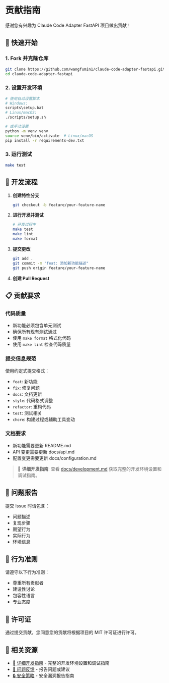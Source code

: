 # 贡献指南

感谢您有兴趣为 Claude Code Adapter FastAPI 项目做出贡献！

## 🚀 快速开始

### 1. Fork 并克隆仓库
```bash
git clone https://github.com/wangfumin1/claude-code-adapter-fastapi.git
cd claude-code-adapter-fastapi
```

### 2. 设置开发环境
```bash
# 使用自动设置脚本
# Windows:
scripts\setup.bat
# Linux/macOS:
./scripts/setup.sh

# 或手动设置
python -m venv venv
source venv/bin/activate  # Linux/macOS
pip install -r requirements-dev.txt
```

### 3. 运行测试
```bash
make test
```

## 📝 开发流程

1. **创建特性分支**
   ```bash
   git checkout -b feature/your-feature-name
   ```

2. **进行开发并测试**
   ```bash
   # 开发过程中
   make test
   make lint
   make format
   ```

3. **提交更改**
   ```bash
   git add .
   git commit -m "feat: 添加新功能描述"
   git push origin feature/your-feature-name
   ```

4. **创建 Pull Request**

## 📋 贡献要求

### 代码质量
- 新功能必须包含单元测试
- 确保所有现有测试通过
- 使用 `make format` 格式化代码
- 使用 `make lint` 检查代码质量

### 提交信息规范
使用约定式提交格式：
- `feat`: 新功能
- `fix`: 修复问题  
- `docs`: 文档更新
- `style`: 代码格式调整
- `refactor`: 重构代码
- `test`: 测试相关
- `chore`: 构建过程或辅助工具变动

### 文档要求
- 新功能需要更新 README.md
- API 变更需要更新 docs/api.md
- 配置变更需要更新 docs/configuration.md

> 📖 **详细开发指南**: 查看 [docs/development.md](docs/development.md) 获取完整的开发环境设置和调试指南。

## 🐛 问题报告

提交 Issue 时请包含：
- 问题描述
- 复现步骤
- 期望行为
- 实际行为
- 环境信息

## 🤝 行为准则

请遵守以下行为准则：
- 尊重所有贡献者
- 建设性讨论
- 包容性语言
- 专业态度

## 📄 许可证

通过提交贡献，您同意您的贡献将根据项目的 MIT 许可证进行许可。

## 🔗 相关资源

- [📖 详细开发指南](docs/development.md) - 完整的开发环境设置和调试指南
- [🐛 问题反馈](https://github.com/wangfumin1/claude-code-adapter-fastapi/issues) - 报告问题或建议
- [🔒 安全策略](SECURITY.md) - 安全漏洞报告指南